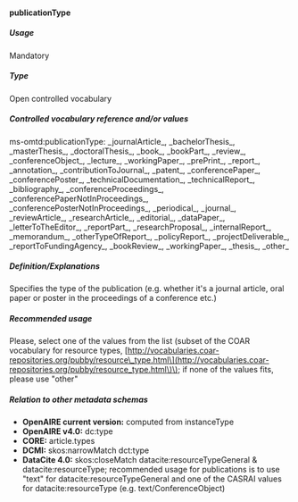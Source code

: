 #### publicationType

##### Usage

Mandatory

##### Type

Open controlled vocabulary

##### Controlled vocabulary reference and/or values

ms-omtd:publicationType: \_journalArticle\_, \_bachelorThesis\_, \_masterThesis\_, \_doctoralThesis\_, \_book\_, \_bookPart\_, \_review\_, \_conferenceObject\_, \_lecture\_, \_workingPaper\_, \_prePrint\_, \_report\_, \_annotation\_, \_contributionToJournal\_, \_patent\_, \_conferencePaper\_, \_conferencePoster\_, \_technicalDocumentation\_, \_technicalReport\_, \_bibliography\_, \_conferenceProceedings\_, \_conferencePaperNotInProceedings\_, \_conferencePosterNotInProceedings\_, \_periodical\_, \_journal\_, \_reviewArticle\_, \_researchArticle\_, \_editorial\_, \_dataPaper\_, \_letterToTheEditor\_, \_reportPart\_, \_researchProposal\_, \_internalReport\_, \_memorandum\_, \_otherTypeOfReport\_, \_policyReport\_, \_projectDeliverable\_, \_reportToFundingAgency\_, \_bookReview\_, \_workingPaper\_, \_thesis\_, \_other\_

##### Definition/Explanations

Specifies the type of the publication \(e.g. whether it's a journal article, oral paper or poster in the proceedings of a conference etc.\)

##### Recommended usage

Please, select one of the values from the list \(subset of the COAR vocabulary for resource types, [http://vocabularies.coar-repositories.org/pubby/resource\_type.html\](http://vocabularies.coar-repositories.org/pubby/resource_type.html\)\); if none of the values fits, please use "other"

##### Relation to other metadata schemas

* **OpenAIRE current version:** computed from instanceType 
* **OpenAIRE v4.0:** dc:type
* **CORE:** article.types
* **DCMI:** skos:narrowMatch dct:type
* **DataCite 4.0:** skos:closeMatch datacite:resourceTypeGeneral & datacite:resourceType; recommended usage for publications is to use "text" for datacite:resourceTypeGeneral and one of the CASRAI values for datacite:resourceType \(e.g. text/ConferenceObject\)



